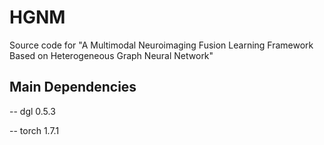 # HGNM

Source code for "A Multimodal Neuroimaging Fusion Learning Framework Based on Heterogeneous Graph Neural Network"

Main Dependencies
------------
-- dgl        0.5.3

-- torch      1.7.1
